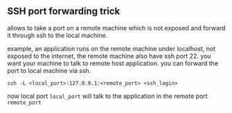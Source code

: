 ## SSH port forwarding trick
allows to take a port on a remote machine which is not exposed and forward it through ssh to the local machine.

example, an application runs on the remote machine under localhost, not exposed to the internet, the remote machine also have ssh port 22. you want your machine to
talk to remote host application. you can forward the port to local machine via ssh.

```
ssh -L <local_port>:127.0.0.1:<remote_port> <ssh_login>
```

now local port `local_port` will talk to the application in the remote port `remote_port`
